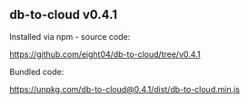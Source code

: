 ## db-to-cloud v0.4.1

Installed via npm - source code:

https://github.com/eight04/db-to-cloud/tree/v0.4.1

Bundled code:

https://unpkg.com/db-to-cloud@0.4.1/dist/db-to-cloud.min.js
